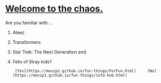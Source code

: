 # [Welcome to the chaos.](https://monip1.github.io/fun-things/)

Are you familiar with ...
1. Ateez
2. Transformers
3. Star Trek: The Next Generation and
4. Felix of Stray kids?

        [Yes](https://monip1.github.io/fun-things/ForFun.html)     [No](https://monip1.github.io/fun-things/info-hub.html)